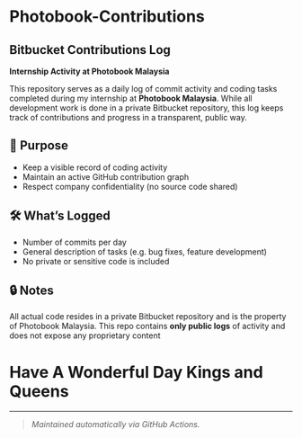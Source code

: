 # Photobook-Contributions

## Bitbucket Contributions Log

**Internship Activity at Photobook Malaysia**

This repository serves as a daily log of commit activity and coding tasks completed during my internship at **Photobook Malaysia**. While all development work is done in a private Bitbucket repository, this log keeps track of contributions and progress in a transparent, public way.

## 📅 Purpose

- Keep a visible record of coding activity
- Maintain an active GitHub contribution graph
- Respect company confidentiality (no source code shared)

## 🛠️ What’s Logged

- Number of commits per day
- General description of tasks (e.g. bug fixes, feature development)
- No private or sensitive code is included

## 🔒 Notes

All actual code resides in a private Bitbucket repository and is the property of Photobook Malaysia. This repo contains **only public logs** of activity and does not expose any proprietary content

# Have A Wonderful Day Kings and Queens 
---

> _Maintained automatically via GitHub Actions._
